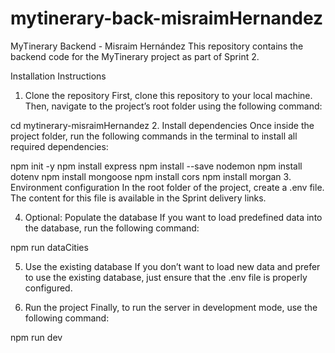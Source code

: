# mytinerary-back-misraimHernandez
MyTinerary Backend - Misraim Hernández
This repository contains the backend code for the MyTinerary project as part of Sprint 2.

Installation Instructions
1. Clone the repository
First, clone this repository to your local machine. Then, navigate to the project’s root folder using the following command:

cd mytinerary-misraimHernandez
2. Install dependencies
Once inside the project folder, run the following commands in the terminal to install all required dependencies:

npm init -y
npm install express
npm install --save nodemon
npm install dotenv
npm install mongoose
npm install cors
npm install morgan
3. Environment configuration
In the root folder of the project, create a .env file. The content for this file is available in the Sprint delivery links.

4. Optional: Populate the database
If you want to load predefined data into the database, run the following command:

npm run dataCities

5. Use the existing database
If you don’t want to load new data and prefer to use the existing database, just ensure that the .env file is properly configured.

6. Run the project
Finally, to run the server in development mode, use the following command:

npm run dev